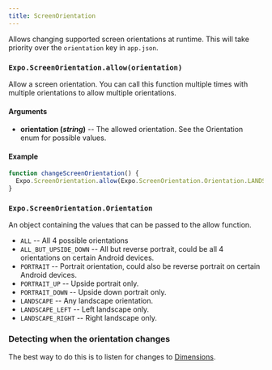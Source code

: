```yaml
---
title: ScreenOrientation
---
```


Allows changing supported screen orientations at runtime. This will take priority over the `orientation` key in `app.json`.

### `Expo.ScreenOrientation.allow(orientation)`

Allow a screen orientation. You can call this function multiple times with multiple orientations to allow multiple orientations.

#### Arguments

-   **orientation (_string_)** -- The allowed orientation. See the Orientation enum for possible values.

#### Example

```javascript
function changeScreenOrientation() {
  Expo.ScreenOrientation.allow(Expo.ScreenOrientation.Orientation.LANDSCAPE);
}
```

### `Expo.ScreenOrientation.Orientation`

An object containing the values that can be passed to the allow function.

-   `ALL` -- All 4 possible orientations
-   `ALL_BUT_UPSIDE_DOWN` -- All but reverse portrait, could be all 4 orientations on certain Android devices.
-   `PORTRAIT` -- Portrait orientation, could also be reverse portrait on certain Android devices.
-   `PORTRAIT_UP` -- Upside portrait only.
-   `PORTRAIT_DOWN` -- Upside down portrait only.
-   `LANDSCAPE` -- Any landscape orientation.
-   `LANDSCAPE_LEFT` -- Left landscape only.
-   `LANDSCAPE_RIGHT` -- Right landscape only.

### Detecting when the orientation changes

The best way to do this is to listen for changes to [Dimensions](https://facebook.github.io/react-native/docs/dimensions.html).

